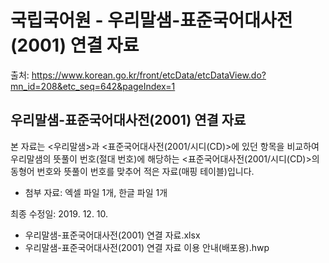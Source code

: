 # 국립국어원 - 우리말샘-표준국어대사전(2001) 연결 자료

출처: https://www.korean.go.kr/front/etcData/etcDataView.do?mn_id=208&etc_seq=642&pageIndex=1

## 우리말샘-표준국어대사전(2001) 연결 자료

본 자료는 <우리말샘>과 <표준국어대사전(2001/시디(CD)>에 있던 항목을 비교하여 우리말샘의 뜻풀이 번호(절대 번호)에 해당하는 <표준국어대사전(2001/시디(CD)>의 동형어 번호와 뜻풀이 번호를 맞추어 적은 자료(매핑 테이블)입니다.

- 첨부 자료: 엑셀 파일 1개, 한글 파일 1개


최종 수정일: 2019. 12. 10. 

* 우리말샘-표준국어대사전(2001) 연결 자료.xlsx
* 우리말샘-표준국어대사전(2001) 연결 자료 이용 안내(배포용).hwp

